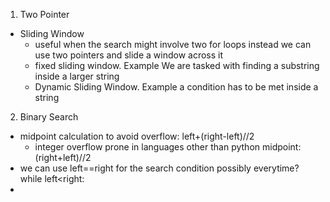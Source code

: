 1. Two Pointer
  - Sliding Window
    - useful when the search might involve two for loops instead we can use two pointers and slide a window across it
    - fixed sliding window. Example We are tasked with finding a substring inside a larger string
    - Dynamic Sliding Window. Example a condition has to be met inside a string
2. Binary Search
  - midpoint calculation to avoid overflow: left+(right-left)//2
    - integer overflow prone in languages other than python midpoint: (right+left)//2
  - we can use left==right for the search condition possibly everytime? while left<right:
  - 
